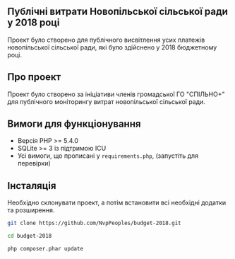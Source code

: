 Публічні витрати Новопільської сільської ради у 2018 році
---------------------------------------------------------

Проект було створено для публічного висвітлення усих платежів новопільської сільської ради, які було здійснено у 2018 бюджетному році.

Про проект
----------

Проект було створено за ініціативи членів громадської ГО "СПІЛЬНО+" для публічного моніторингу витрат новопільської сільської ради.

Вимоги для функціонування
-------------------------
- Версія PHP >= 5.4.0
- SQLite >= 3 із підтримою ICU
- Усі вимоги, що прописані у `requirements.php`, (запустіть для перевірки)

Інсталяція
----------

Необхідно склонувати проект, а потім встановити всі необхідні додатки та розширення.


```sh
git clone https://github.com/NvpPeoples/budget-2018.git
```
```sh
cd budget-2018
```
```sh
php composer.phar update
```
